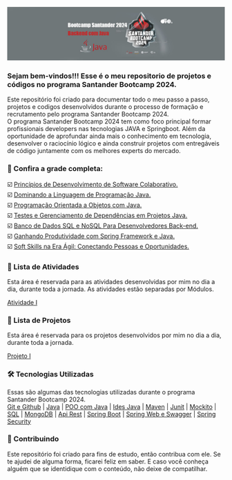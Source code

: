 <!-- Imagem Bootcamp -->
![](https://github.com/Diegojfsr/Santander_Backend_Java_2024/blob/main/img/Capa_Bootcamp_Santander2024.jpg)

### Sejam bem-vindos!!! Esse é o meu repositorio de projetos e códigos no programa Santander Bootcamp 2024.
Este repositório foi criado para documentar todo o meu passo a passo, projetos e codigos desenvolvidos durante o processo de formação e recrutamento pelo programa Santander Bootcamp 2024.  
O programa Santander Bootcamp 2024 tem como foco principal formar profissionais developers  nas tecnologias JAVA e Springboot. Além da oportunidade de aprofundar ainda mais o conhecimento em tecnologia, desenvolver o raciocínio lógico e ainda  construir projetos com entregáveis de código juntamente com os melhores experts do mercado.


### 🚦 Confira a grade completa:
☑️ [Princípios de Desenvolvimento de Software Colaborativo.](https://github.com/Diegojfsr/Santander_Backend_Java_2024/tree/main/Princ%C3%ADpios%20de%20Desenvolvimento%20de%20Software%20Colaborativo)  
☑️ [Dominando a Linguagem de Programação Java.](https://github.com/Diegojfsr/Santander_Backend_Java_2024/tree/main/Dominando%20a%20Linguagem%20de%20Programa%C3%A7%C3%A3o%20Java)  
☑️ [Programação Orientada a Objetos com Java.]()  
☑️ [Testes e Gerenciamento de Dependências em Projetos Java.]()  
☑️ [Banco de Dados SQL e NoSQL Para Desenvolvedores Back-end.]()  
☑️ [Ganhando Produtividade com Spring Framework e Java.]()  
☑️ [Soft Skills na Era Ágil: Conectando Pessoas e Oportunidades.]()


### 📝 Lista de Atividades
Esta área é reservada para as atividades desenvolvidas por mim no dia a dia, durante toda a jornada.
As atividades estão separadas por Módulos.  

[Atividade I]()



### 🚩 Lista de Projetos
Esta área é reservada para os projetos desenvolvidos por mim no dia a dia, durante toda a jornada.  

[Projeto I]()

### 🛠 Tecnologias Utilizadas
Essas são algumas das tecnologias utilizadas durante o programa Santander Bootcamp 2024.  
[Git e Github](https:)  |
[Java](https:)  |
[POO com Java](https:)  |
[Ides Java](https:)  |
[Maven](https:)  |
[Junit](https:)  |
[Mockito](https:)  |
[SQL](https:)  |
[MongoDB](https:)  |
[Api Rest](https:)  |
[Spring Boot](https:)  |
[Spring Web e Swagger](https:)  |
[Spring Security](https:)



### 🤝 Contribuindo
Este repositório foi criado para fins de estudo, então contribua com ele. Se te ajudei de alguma forma, ficarei feliz em
saber. E caso você conheça alguém que se identidique com o conteúdo, não deixe de compatilhar.



